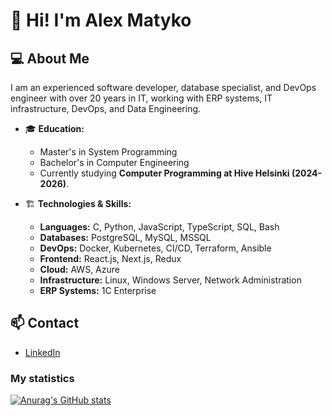# 👋 Hi! I'm Alex Matyko

## 💻 About Me
I am an experienced software developer, database specialist, and DevOps engineer with over 20 years in IT, working with ERP systems, IT infrastructure, DevOps, and Data Engineering.

- 🎓 **Education:**
  - Master's in System Programming
  - Bachelor's in Computer Engineering
  - Currently studying **Computer Programming at Hive Helsinki (2024-2026)**.

- 🏗 **Technologies & Skills:**
  - **Languages:** C, Python, JavaScript, TypeScript, SQL, Bash
  - **Databases:** PostgreSQL, MySQL, MSSQL
  - **DevOps:** Docker, Kubernetes, CI/CD, Terraform, Ansible
  - **Frontend:** React.js, Next.js, Redux
  - **Cloud:** AWS, Azure
  - **Infrastructure:** Linux, Windows Server, Network Administration
  - **ERP Systems:** 1C Enterprise

## 📫 Contact
- [LinkedIn](https://www.linkedin.com/in/oleksiimatyko/)

### My statistics
[![Anurag's GitHub stats](https://github-readme-stats.vercel.app/api?username=oleksii-mtk)](https://github.com/anuraghazra/github-readme-stats)
